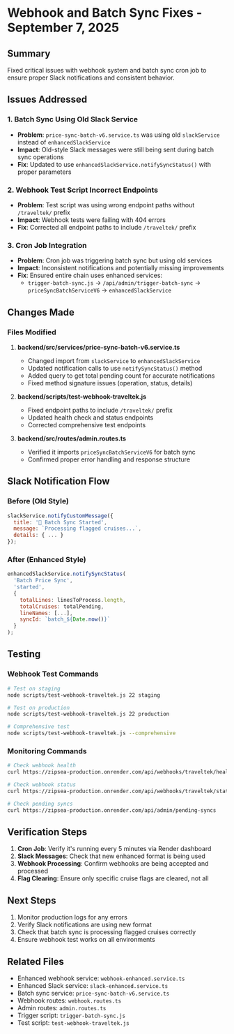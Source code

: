 # Webhook and Batch Sync Fixes - September 7, 2025

## Summary
Fixed critical issues with webhook system and batch sync cron job to ensure proper Slack notifications and consistent behavior.

## Issues Addressed

### 1. Batch Sync Using Old Slack Service
- **Problem**: `price-sync-batch-v6.service.ts` was using old `slackService` instead of `enhancedSlackService`
- **Impact**: Old-style Slack messages were still being sent during batch sync operations
- **Fix**: Updated to use `enhancedSlackService.notifySyncStatus()` with proper parameters

### 2. Webhook Test Script Incorrect Endpoints
- **Problem**: Test script was using wrong endpoint paths without `/traveltek/` prefix
- **Impact**: Webhook tests were failing with 404 errors
- **Fix**: Corrected all endpoint paths to include `/traveltek/` prefix

### 3. Cron Job Integration
- **Problem**: Cron job was triggering batch sync but using old services
- **Impact**: Inconsistent notifications and potentially missing improvements
- **Fix**: Ensured entire chain uses enhanced services:
  - `trigger-batch-sync.js` → `/api/admin/trigger-batch-sync` → `priceSyncBatchServiceV6` → `enhancedSlackService`

## Changes Made

### Files Modified

1. **backend/src/services/price-sync-batch-v6.service.ts**
   - Changed import from `slackService` to `enhancedSlackService`
   - Updated notification calls to use `notifySyncStatus()` method
   - Added query to get total pending count for accurate notifications
   - Fixed method signature issues (operation, status, details)

2. **backend/scripts/test-webhook-traveltek.js**
   - Fixed endpoint paths to include `/traveltek/` prefix
   - Updated health check and status endpoints
   - Corrected comprehensive test endpoints

3. **backend/src/routes/admin.routes.ts**
   - Verified it imports `priceSyncBatchServiceV6` for batch sync
   - Confirmed proper error handling and response structure

## Slack Notification Flow

### Before (Old Style)
```javascript
slackService.notifyCustomMessage({
  title: '🔄 Batch Sync Started',
  message: `Processing flagged cruises...`,
  details: { ... }
});
```

### After (Enhanced Style)
```javascript
enhancedSlackService.notifySyncStatus(
  'Batch Price Sync',
  'started',
  {
    totalLines: linesToProcess.length,
    totalCruises: totalPending,
    lineNames: [...],
    syncId: `batch_${Date.now()}`
  }
);
```

## Testing

### Webhook Test Commands
```bash
# Test on staging
node scripts/test-webhook-traveltek.js 22 staging

# Test on production
node scripts/test-webhook-traveltek.js 22 production

# Comprehensive test
node scripts/test-webhook-traveltek.js --comprehensive
```

### Monitoring Commands
```bash
# Check webhook health
curl https://zipsea-production.onrender.com/api/webhooks/traveltek/health

# Check webhook status
curl https://zipsea-production.onrender.com/api/webhooks/traveltek/status

# Check pending syncs
curl https://zipsea-production.onrender.com/api/admin/pending-syncs
```

## Verification Steps

1. **Cron Job**: Verify it's running every 5 minutes via Render dashboard
2. **Slack Messages**: Check that new enhanced format is being used
3. **Webhook Processing**: Confirm webhooks are being accepted and processed
4. **Flag Clearing**: Ensure only specific cruise flags are cleared, not all

## Next Steps

1. Monitor production logs for any errors
2. Verify Slack notifications are using new format
3. Check that batch sync is processing flagged cruises correctly
4. Ensure webhook test works on all environments

## Related Files

- Enhanced webhook service: `webhook-enhanced.service.ts`
- Enhanced Slack service: `slack-enhanced.service.ts`
- Batch sync service: `price-sync-batch-v6.service.ts`
- Webhook routes: `webhook.routes.ts`
- Admin routes: `admin.routes.ts`
- Trigger script: `trigger-batch-sync.js`
- Test script: `test-webhook-traveltek.js`